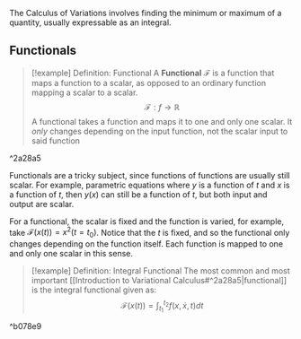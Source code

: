 The Calculus of Variations involves finding the minimum or maximum of a quantity, usually expressable as an integral.

## Functionals
>[!example] Definition: Functional
>A **Functional** $\mathcal{F}$ is a function that maps a function to a scalar, as opposed to an ordinary function mapping a scalar to a scalar.
>$$\mathcal{F}:f\rightarrow\mathbb{R}$$
>A functional takes a function and maps it to one and only one scalar. It *only* changes depending on the input function, not the scalar input to said function

^2a28a5

Functionals are a tricky subject, since functions of functions are usually still scalar. For example, parametric equations where $y$ is a function of $t$ and $x$ is a function of $t$, then $y(x)$ can still be a function of $t$, but both input and output are scalar.

For a functional, the scalar is fixed and the function is varied, for example, take $\mathcal{F}(x(t))=x^{2}(t=t_0)$. Notice that the $t$ is fixed, and so the functional only changes depending on the function itself. Each function is mapped to one and only one scalar in this sense.
>[!example] Definition: Integral Functional
>The most common and most important [[Introduction to Variational Calculus#^2a28a5|functional]] is the integral functional given as:
>$$\mathcal{F}(x(t))=\int_{t_1}^{t_2}f(x,\dot{x},t)dt$$

^b078e9